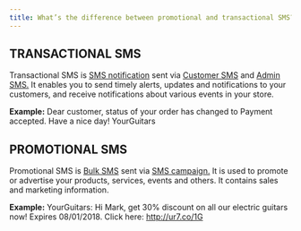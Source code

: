 ```yaml
---
title: What’s the difference between promotional and transactional SMS?
---
```


## TRANSACTIONAL SMS 
Transactional SMS is [SMS notification](https://www.bulkgate.com/en/solutions/sms/#sms-notification) sent via [Customer SMS](customer-sms.md) and [Admin SMS.](admin-sms.md) 
It enables you to send timely alerts, updates and notifications to your customers, and receive notifications about various events in your store.

**Example:** Dear customer, status of your order has changed to Payment accepted. Have a nice day! YourGuitars

## PROMOTIONAL SMS 
Promotional SMS is [Bulk SMS](https://www.bulkgate.com/en/solutions/sms/#bulk-sms) sent via [SMS campaign.](creating-sms-campaign.md#how-do-i-create-sms-campaign) 
It is used to promote or advertise your products, services, events and others. It contains sales and marketing information. 

**Example:** YourGuitars: Hi Mark, get 30% discount on all our electric guitars now! Expires 08/01/2018. Click here: http://ur7.co/1G
